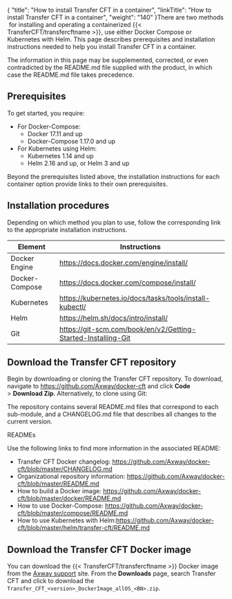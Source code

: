 {
    "title": "How to install Transfer CFT in a container",
    "linkTitle": "How to install Transfer CFT in a container",
    "weight": "140"
}There are two methods  for installing and operating a containerized {{< TransferCFT/transfercftname  >}}, use either Docker Compose or Kubernetes with Helm. This page describes prerequisites and installation instructions needed to help you install Transfer CFT in a container.

The information in this page may be supplemented, corrected, or even contradicted by the README.md file supplied with the product, in which case the README.md file takes precedence.

## Prerequisites

To get started, you require:

-   For Docker-Compose:
    -   Docker 17.11 and up
    -   Docker-Compose 1.17.0 and up
-   For Kubernetes using Helm:
    -   Kubernetes 1.14 and up
    -   Helm 2.16 and up, or Helm 3 and up

Beyond the prerequisites listed above, the installation instructions for each container option provide links to their own prerequisites.

## Installation procedures

Depending on which method you plan to use, follow the corresponding link to the appropriate installation instructions.


|  Element  |  Instructions  |
| --- | --- |
| Docker Engine  | <a href="https://docs.docker.com/engine/install/">https://docs.docker.com/engine/install/</a>  |
| Docker-Compose  | <a href="https://docs.docker.com/compose/install/">https://</a><a href="https://docs.docker.com/compose/install/">docs.docker.com/</a><a href="https://docs.docker.com/compose/install/">compose/install/</a>  |
| Kubernetes  | <a href="https://kubernetes.io/docs/tasks/tools/install-kubectl/">https://kubernetes.io/docs/tasks/tools/install-kubectl/</a>  |
| Helm  | <a href="https://helm.sh/docs/intro/install/">https://helm.sh/docs/intro/install/</a>  |
| Git  |  <a href="https://git-scm.com/book/en/v2/Getting-Started-Installing-Git">https://git-scm.com/book/en/v2/Getting-Started-Installing-Git</a>  |


## Download the Transfer CFT repository

Begin by downloading or cloning the Transfer CFT repository. To download, navigate to <https://github.com/Axway/docker-cft> and click **Code** &gt; **Download Zip**. Alternatively, to clone using Git:<span id="gitcontainertest"></span>

The repository contains several README.md files that correspond to each sub-module, and a CHANGELOG.md file that describes all changes to the current version.

READMEs

Use the following links to find more information in the associated README:

-   Transfer CFT Docker changelog: <https://github.com/Axway/docker-cft/blob/master/CHANGELOG.md>
-   Organizational repository information: <https://github.com/Axway/docker-cft/blob/master/README.md>
-   How to build a Docker image: <https://github.com/Axway/docker-cft/blob/master/docker/README.md>
-   How to use Docker-Compose: <https://github.com/Axway/docker-cft/blob/master/compose/README.md>
-   How to use Kubernetes with Helm:<https://github.com/Axway/docker-cft/blob/master/helm/transfer-cft/README.md>

## Download the Transfer CFT Docker image

You can download the {{< TransferCFT/transfercftname  >}} Docker image from the [Axway support](http://support.axway.com/) site. From the **Downloads** page, search Transfer CFT and click to download the `Transfer_CFT_<version>_DockerImage_allOS_<BN>.zip`.

 
